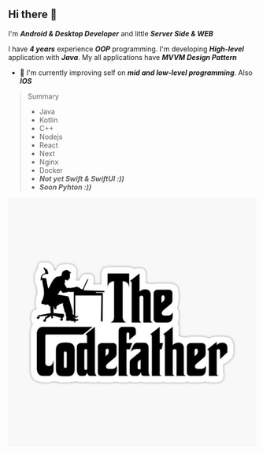 ## Hi there 👋

I'm ***Android & Desktop Developer*** and little ***Server Side & WEB***

I have ***4 years*** experience ***OOP*** programming. I'm developing ***High-level*** application with ***Java***. My all applications have ***MVVM Design Pattern***

- 🚀 I'm currently improving self on ***mid and low-level programming***. Also ***IOS***


> Summary
>
> - Java
> - Kotlin
> - C++
> - Nodejs
> - React
> - Next
> - Nginx
> - Docker
> - ***Not yet Swift & SwiftUI :))***
> - ***Soon Pyhton :))***



![thecodefather](thecodefather.jpg "The codefather")

<!--
**BatuhanAkar/BatuhanAkar** is a ✨ _special_ ✨ repository because its `README.md` (this file) appears on your GitHub profile.

Here are some ideas to get you started:

- 🔭 I’m currently working on ...
- 🌱 I’m currently learning ...
- 👯 I’m looking to collaborate on ...
- 🤔 I’m looking for help with ...
- 💬 Ask me about ...
- 📫 How to reach me: ...
- 😄 Pronouns: ...
- ⚡ Fun fact: ...
-->
